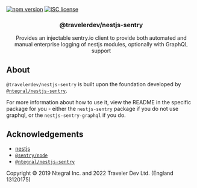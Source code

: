 [![npm version](http://img.shields.io/npm/v/@travelerdev/nestjs-sentry.svg?style=flat)](https://npmjs.org/package/@travelerdev/nestjs-sentry 'View this project on npm')
[![ISC license](http://img.shields.io/badge/license-ISC-brightgreen.svg)](http://opensource.org/licenses/ISC)

<p align="center">
  <h3 align="center">
    @travelerdev/nestjs-sentry
  </h3>

  <p align="center">
    Provides an injectable sentry.io client to provide both automated and manual enterprise logging of nestjs modules, optionally with GraphQL support
  </p>
</p>

## About

`@travelerdev/nestjs-sentry` is built upon the foundation developed by [`@ntegral/nestjs-sentry`](https://github.com/ntegral/nestjs-sentry).

For more information about how to use it, view the README in the specific package for you - either the `nestjs-sentry` package if you do not use graphql, or the `nestjs-sentry-graphql` if you do.

## Acknowledgements

- [nestjs](https://nestjs.com)
- [`@sentry/node`](https://github.com/getsentry/sentry-javascript)
- [`@ntegral/nestjs-sentry`](https://github.com/ntegral/nestjs-sentry)

Copyright &copy; 2019 Ntegral Inc. and 2022 Traveler Dev Ltd. (England 13120175)
